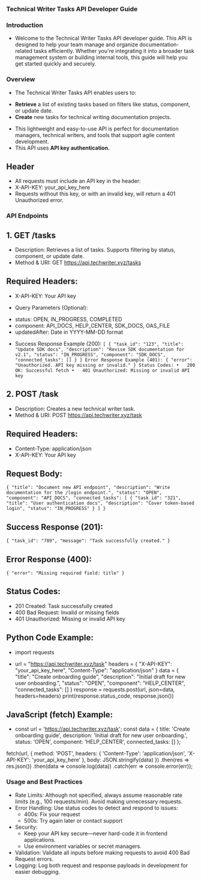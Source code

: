 ### Technical Writer Tasks API Developer Guide ###
### Introduction ###
* Welcome to the Technical Writer Tasks API developer guide. This API is designed to help your team manage and organize documentation-related tasks efficiently. Whether you're integrating it into a broader task management system or building internal tools, this guide will help you get started quickly and securely.
### Overview ###
* The Technical Writer Tasks API enables users to: 
- **Retrieve** a list of existing tasks based on filters like status, component, or update date. 
- **Create** new tasks for technical writing documentation projects. 
* This lightweight and easy-to-use API is perfect for documentation managers, technical writers, and tools that support agile content development. 
* This API uses **API key authentication.** 
## Header ##
* All requests must include an API key in the header: 
* X-API-KEY: your_api_key_here 
* Requests without this key, or with an invalid key, will return a 401 Unauthorized error. 

### API Endpoints ###
## 1. GET /tasks ##
* Description: Retrieves a list of tasks. Supports filtering by status, component, or update date. 
* Method & URI: GET https://api.techwriter.xyz/tasks 
## Required Headers: ##
- X-API-KEY: Your API key
* Query Parameters (Optional): 
- status: OPEN, IN_PROGRESS, COMPLETED
- component: API_DOCS, HELP_CENTER, SDK_DOCS, OAS_FILE
- updatedAfter: Date in YYYY-MM-DD format
* Success Response Example (200): 
`[
  {
    "task_id": "123",
    "title": "Update SDK docs",
    "description": "Revise SDK documentation for v2.1",
    "status": "IN_PROGRESS",
    "component": "SDK_DOCS",
    "connected_tasks": []
  }
]
Error Response Example (401):
{
  "error": "Unauthorized. API key missing or invalid."
}
Status Codes:
•	200 OK: Successful fetch
•	401 Unauthorized: Missing or invalid API key `

## 2. POST /task ##
* Description: Creates a new technical writer task. 
* Method & URI: POST https://api.techwriter.xyz/task 
## Required Headers: ##
- Content-Type: application/json
- X-API-KEY: Your API key
## Request Body: ##
`{
  "title": "Document new API endpoint",
  "description": "Write documentation for the /login endpoint.",
  "status": "OPEN",
  "component": "API_DOCS",
  "connected_tasks": [
    {
      "task_id": "321",
      "title": "User authentication docs",
      "description": "Cover token-based login",
      "status": "IN_PROGRESS"
    }
  ]
}`
## Success Response (201): ##
`{
  "task_id": "789",
  "message": "Task successfully created."
}`
## Error Response (400): ##
`{
  "error": "Missing required field: title"
}`
## Status Codes:
- 201 Created: Task successfully created
- 400 Bad Request: Invalid or missing fields
- 401 Unauthorized: Missing or invalid API key
## Python Code Example: ##
* import requests 

* url = "https://api.techwriter.xyz/task"
headers = {
    "X-API-KEY": "your_api_key_here",
    "Content-Type": "application/json"
}
data = {
    "title": "Create onboarding guide",
    "description": "Initial draft for new user onboarding.",
    "status": "OPEN",
    "component": "HELP_CENTER",
    "connected_tasks": []
}
response = requests.post(url, json=data, headers=headers)
print(response.status_code, response.json()) 
## JavaScript (fetch) Example: ##
* const url = 'https://api.techwriter.xyz/task';
const data = {
  title: 'Create onboarding guide',
  description: 'Initial draft for new user onboarding.',
  status: 'OPEN',
  component: 'HELP_CENTER',
  connected_tasks: []
};

fetch(url, {
  method: 'POST',
  headers: {
    'Content-Type': 'application/json',
    'X-API-KEY': 'your_api_key_here'
  },
  body: JSON.stringify(data)
})
.then(res => res.json())
.then(data => console.log(data))
.catch(err => console.error(err)); 

### Usage and Best Practices ###
- Rate Limits: Although not specified, always assume reasonable rate limits (e.g., 100 requests/min). Avoid making unnecessary requests.
- Error Handling: Use status codes to detect and respond to issues:
  - 400s: Fix your request
  - 500s: Try again later or contact support
- Security:
  - Keep your API key secure—never hard-code it in frontend applications.
  - Use environment variables or secret managers.
- Validation: Validate all inputs before making requests to avoid 400 Bad Request errors.
- Logging: Log both request and response payloads in development for easier debugging.
